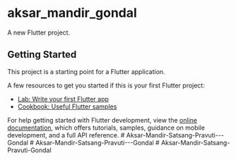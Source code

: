 # aksar_mandir_gondal

A new Flutter project.

## Getting Started

This project is a starting point for a Flutter application.

A few resources to get you started if this is your first Flutter project:

- [Lab: Write your first Flutter app](https://docs.flutter.dev/get-started/codelab)
- [Cookbook: Useful Flutter samples](https://docs.flutter.dev/cookbook)

For help getting started with Flutter development, view the
[online documentation](https://docs.flutter.dev/), which offers tutorials,
samples, guidance on mobile development, and a full API reference.
#   A k s a r - M a n d i r - S a t s a n g - P r a v u t i - - - G o n d a l  
 #   A k s a r - M a n d i r - S a t s a n g - P r a v u t i - - - G o n d a l  
 # Aksar-Mandir-Satsang-Pravuti-Gondal
